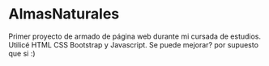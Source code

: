 # AlmasNaturales
Primer proyecto de armado de página web durante mi cursada de estudios.
Utilicé HTML CSS Bootstrap y Javascript.
Se puede mejorar? por supuesto que si :)
